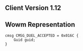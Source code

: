 ## Client Version 1.12

## Wowm Representation
```rust,ignore
cmsg CMSG_DUEL_ACCEPTED = 0x016C {
    Guid guid;    
}

```
